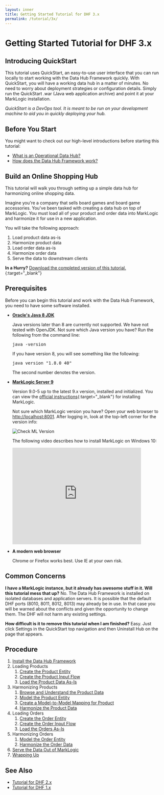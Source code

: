 ```yaml
---
layout: inner
title: Getting Started Tutorial for DHF 3.x
permalink: /tutorial/3x/
---
```


# Getting Started Tutorial for DHF 3.x

## Introducing QuickStart

This tutorial uses QuickStart, an easy-to-use user interface that you can run locally to start working with the Data Hub Framework quickly. With QuickStart, you will have a working data hub in a matter of minutes. No need to worry about deployment strategies or configuration details. Simply run the QuickStart .war (Java web application archive)  and point it at your MarkLogic installation.

_QuickStart is a DevOps tool. It is meant to be run on your development machine to aid you in quickly deploying your hub._

## Before You Start
You might want to check out our high-level introductions before starting this tutorial:

- [What is an Operational Data Hub?]({{site.baseurl}}/understanding/concepts/)
- [How does the Data Hub Framework work?]({{site.baseurl}}/understanding/how-it-works/)


## Build an Online Shopping Hub
This tutorial will walk you through setting up a simple data hub for harmonizing online shopping data.

Imagine you're a company that sells board games and board game accessories. You've been tasked with creating a data hub on top of MarkLogic. You must load all of your product and order data into MarkLogic and harmonize it for use in a new application.

You will take the following approach:

1. Load product data as-is
1. Harmonize product data
1. Load order data as-is
1. Harmonize order data
1. Serve the data to downstream clients

**In a Hurry?** [Download the completed version of this tutorial.](https://github.com/marklogic/marklogic-data-hub/tree/develop/examples/online-store){:target="_blank"}


## Prerequisites

Before you can begin this tutorial and work with the Data Hub Framework, you need to have some software installed.

- **[Oracle's Java 8 JDK](http://www.oracle.com/technetwork/java/javase/downloads/index.html)**

  Java versions later than 8 are currently not supported. We have not tested with OpenJDK. Not sure which Java version you have? Run the following from the command line:
  <pre class="cmdline">
  java -version
  </pre>
  If you have version 8, you will see something like the following:
  <pre class="cmdline">
  java version "1.8.0_40"
  </pre>
  The second number denotes the version.

- **[MarkLogic Server 9](https://developer.marklogic.com/products)**

  Version 9.0-5 up to the latest 9.x version, installed and initialized. You can view the [official instructions](https://docs.marklogic.com/guide/installation){:target="_blank"} for installing MarkLogic.

  Not sure which MarkLogic version you have? Open your web browser to [http://localhost:8001](http://localhost:8001). After logging in, look at the top-left corner for the version info:

  ![Check ML Version]({{site.baseurl}}/images/3x/ml-version-check.png)

  The following video describes how to install MarkLogic on Windows 10:
  <iframe width="420" height="315" src="https://www.youtube.com/embed/WaRi9HMtz5Q" frameborder="0" allowfullscreen></iframe>

- **A modern web browser**

  Chrome or Firefox works best. Use IE at your own risk.

## Common Concerns
**I have a MarkLogic instance, but it already has awesome stuff in it. Will this tutorial mess that up?**
No. The Data Hub Framework is installed on isolated databases and application servers. It is possible that the default DHF ports (8010, 8011, 8012, 8013) may already be in use. In that case you will be warned about the conflicts and given the opportunity to change them. The DHF will not harm any existing settings.

**How difficult is it to remove this tutorial when I am finished?**
Easy. Just click Settings in the QuickStart top navigation and then Uninstall Hub on the page that appears.

<!--- DHFPROD-646 TODO add navigation to the header/footer of tutorial pages to avoid having to click back to the TOC -->


## Procedure
1. [Install the Data Hub Framework]({{site.baseurl}}/tutorial/3x/install/)
1. Loading Products
   1. [Create the Product Entity]({{site.baseurl}}/tutorial/3x/create-product-entity/)
   1. [Create the Product Input Flow]({{site.baseurl}}/tutorial/3x/create-product-input-flow/)
   1. [Load the Product Data As-Is]({{site.baseurl}}/tutorial/3x/load-products-as-is/)
1. Harmonizing Products
   1. [Browse and Understand the Product Data]({{site.baseurl}}/tutorial/3x/browse-understand-product-data/)
   1. [Model the Product Entity]({{site.baseurl}}/tutorial/3x/modeling-product-entity/)
   1. [Create a Model-to-Model Mapping for Product]({{site.baseurl}}/tutorial/3x/mapping-product-entity/)
   1. [Harmonize the Product Data]({{site.baseurl}}/tutorial/3x/harmonizing-product-data/)
1. Loading Orders
   1. [Create the Order Entity]({{site.baseurl}}/tutorial/3x/create-order-entity/)
   1. [Create the Order Input Flow]({{site.baseurl}}/tutorial/3x/create-order-input-flow/)
   1. [Load the Orders As-Is]({{site.baseurl}}/tutorial/3x/load-orders-as-is/)
1. Harmonizing Orders
   1. [Model the Order Entity]({{site.baseurl}}/tutorial/3x/modeling-order-entity/)
   1. [Harmonize the Order Data]({{site.baseurl}}/tutorial/3x/harmonizing-order-data/)
1. [Serve the Data Out of MarkLogic]({{site.baseurl}}/tutorial/3x/serve-data/)
1. [Wrapping Up]({{site.baseurl}}/tutorial/3x/wrapping-up/)


## See Also
- [Tutorial for DHF 2.x]({{site.baseurl}}/tutorial/2x/)
- [Tutorial for DHF 1.x]({{site.baseurl}}/tutorial/1x/)
